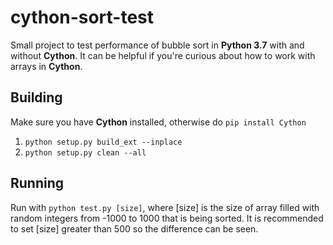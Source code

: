 # cython-sort-test
Small project to test performance of bubble sort in **Python 3.7** with and without **Cython**. It can be helpful if you're curious about how to work with arrays in **Cython**. 
## Building
Make sure you have **Cython** installed, otherwise do `pip install Cython`
1. `python setup.py build_ext --inplace`
2. `python setup.py clean --all`

## Running
Run with `python test.py [size]`\, where [size] is the size of array filled with random integers from -1000 to 1000 that is being sorted. It is recommended to set [size] greater than 500 so the difference can be seen.
